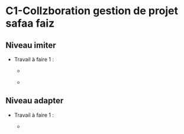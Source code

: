 # C1-Collzboration gestion de projet safaa faiz

## Niveau imiter
  
-  Travail à faire 1 :
  
     - []()

     - []()

 
## Niveau adapter

-  Travail à faire 1 :
   
   -  